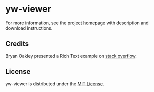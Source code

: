 # yw-viewer

For more information, see the [project homepage](https://peter88213.github.io/yw-viewer) with description and download instructions.

## Credits

Bryan Oakley presented a Rich Text example on [stack overflow](https://stackoverflow.com/questions/63099026/fomatted-text-in-tkinter).

## License

yw-viewer is distributed under the [MIT License](http://www.opensource.org/licenses/mit-license.php).

